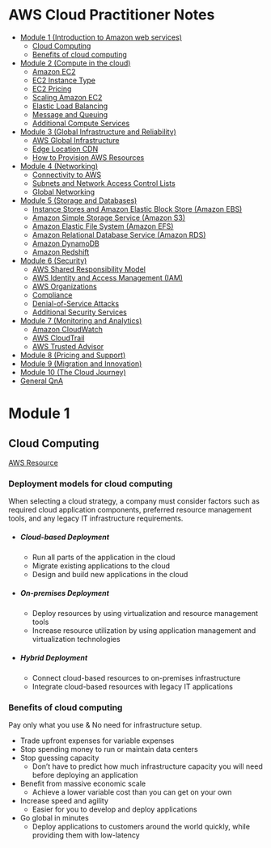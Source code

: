 # AWS Cloud Practitioner Notes

-   [Module 1 (Introduction to Amazon web services)](#module-1)
    -   [Cloud Computing](#cloud-computing)
    -   [Benefits of cloud computing](#benefits-of-cloud-computing)
-   [Module 2 (Compute in the cloud)](./module-2)
    -   [Amazon EC2](./module-2#amazon-ec2)
    -   [EC2 Instance Type](./module-2#ec2-instances-type)
    -   [EC2 Pricing](./module-2#ec2-pricing)
    -   [Scaling Amazon EC2](./module-2#scaling-amazon-ec2)
    -   [Elastic Load Balancing](./module-2#elastic-load-balancing)
    -   [Message and Queuing](./module-2#message-and-queuing)
    -   [Additional Compute Services](./module-2#additional-compute-services)
-   [Module 3 (Global Infrastructure and Reliability)](./module-3)
    -   [AWS Global Infrastructure](./module-3#aws-global-infrastructure)
    -   [Edge Location CDN](./module-3#edge-location-cdn)
    -   [How to Provision AWS Resources](./module-3#how-to-provision-aws-resources)
-   [Module 4 (Networking)](./module-4)
    -   [Connectivity to AWS](./module-4#connectivity-to-aws)
    -   [Subnets and Network Access Control Lists](./module-4#subnets-and-network-access-control-lists)
    -   [Global Networking](./module-4#global-networking)
-   [Module 5 (Storage and Databases)](./module-5)
    - [Instance Stores and Amazon Elastic Block Store (Amazon EBS)](./module-5#instance-stores-and-amazon-elastic-block-store-amazon-ebs)
    - [Amazon Simple Storage Service (Amazon S3)](./module-5#amazon-simple-storage-service-amazon-s3)
    - [Amazon Elastic File System (Amazon EFS)](amazon-elastic-file-system-amazon-efs)
    - [Amazon Relational Database Service (Amazon RDS)](./module-5#amazon-relational-database-service-amazon-rds)
    - [Amazon DynamoDB](./module-5#amazon-dynamodb)
    - [Amazon Redshift](./module-5#amazon-redshift)
- [Module 6 (Security)](./module-6)
    - [AWS Shared Responsibility Model](./module-6#aws-shared-responsibility-model)
    - [AWS Identity and Access Management (IAM)](./module-6#aws-identity-and-access-management-iam)
    - [AWS Organizations](./module-6#aws-organizations)
    - [Compliance](./module-6#compliance)
    - [Denial-of-Service Attacks](./module-6#denial-of-service-attacks)
    - [Additional Security Services](./module-6#additional-security-services)
- [Module 7 (Monitoring and Analytics)](./module-7)
    - [Amazon CloudWatch](./module-7#amazon-cloudwatch)
    - [AWS CloudTrail](./module-7#aws-cloudtrail)
    - [AWS Trusted Advisor](./module-7#aws-trusted-advisor)
- [Module 8 (Pricing and Support)](./module-8)
- [Module 9 (Migration and Innovation)](./module-9)
- [Module 10 (The Cloud Journey)](./module-10)
-   [General QnA](./QnA)

# Module 1

## Cloud Computing

[AWS Resource](https://explore.skillbuilder.aws/learn/course/134/play/93606/aws-cloud-practitioner-essentials)

### Deployment models for cloud computing

When selecting a cloud strategy, a company must consider factors such as required cloud application components, preferred resource management tools, and any legacy IT infrastructure requirements.

-   ##### Cloud-based Deployment
    -   Run all parts of the application in the cloud
    -   Migrate existing applications to the cloud
    -   Design and build new applications in the cloud
-   ##### On-premises Deployment
    -   Deploy resources by using virtualization and resource management tools
    -   Increase resource utilization by using application management and virtualization technologies
-   ##### Hybrid Deployment
    -   Connect cloud-based resources to on-premises infrastructure
    -   Integrate cloud-based resources with legacy IT applications

### Benefits of cloud computing

Pay only what you use & No need for infrastructure setup.

-   Trade upfront expenses for variable expenses
-   Stop spending money to run or maintain data centers
-   Stop guessing capacity
    -   Don’t have to predict how much infrastructure capacity you will need before deploying an application
-   Benefit from massive economic scale
    -   Achieve a lower variable cost than you can get on your own
-   Increase speed and agility
    -   Easier for you to develop and deploy applications
-   Go global in minutes
    -   Deploy applications to customers around the world quickly, while providing them with low-latency
